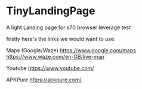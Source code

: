 # TinyLandingPage
A light Landing page for s70 browser leverage test

firstly
here's the links we would want to use:

Maps (Google/Waze)
https://www.google.com/maps
https://www.waze.com/en-GB/live-map

Youtube
https://www.youtube.com/

APKPure
https://apkpure.com/
